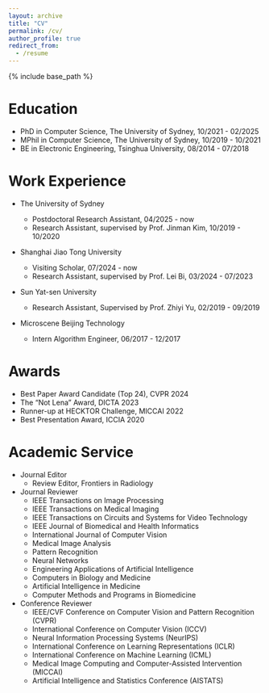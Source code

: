 ```yaml
---
layout: archive
title: "CV"
permalink: /cv/
author_profile: true
redirect_from:
  - /resume
---
```


{% include base_path %}

Education
======
* PhD in Computer Science, The University of Sydney, 10/2021 - 02/2025
* MPhil in Computer Science, The University of Sydney, 10/2019 - 10/2021
* BE in Electronic Engineering, Tsinghua University, 08/2014 - 07/2018

Work Experience
======
* The University of Sydney
  * Postdoctoral Research Assistant, 04/2025 - now
  * Research Assistant, supervised by Prof. Jinman Kim, 10/2019 - 10/2020

* Shanghai Jiao Tong University
  * Visiting Scholar, 07/2024 - now
  * Research Assistant, supervised by Prof. Lei Bi, 03/2024 - 07/2023

* Sun Yat-sen University
  * Research Assistant, Supervised by Prof. Zhiyi Yu, 02/2019 - 09/2019
 
* Microscene Beijing Technology
  * Intern Algorithm Engineer, 06/2017 - 12/2017
  
Awards
======
* Best Paper Award Candidate (Top 24), CVPR 2024
* The “Not Lena” Award, DICTA 2023
* Runner-up at HECKTOR Challenge, MICCAI 2022
* Best Presentation Award, ICCIA 2020
  
Academic Service
======
* Journal Editor
  * Review Editor, Frontiers in Radiology
* Journal Reviewer
  * IEEE Transactions on Image Processing
  * IEEE Transactions on Medical Imaging
  * IEEE Transactions on Circuits and Systems for Video Technology
  * IEEE Journal of Biomedical and Health Informatics
  * International Journal of Computer Vision
  * Medical Image Analysis
  * Pattern Recognition
  * Neural Networks
  * Engineering Applications of Artificial Intelligence
  * Computers in Biology and Medicine
  * Artificial Intelligence in Medicine
  * Computer Methods and Programs in Biomedicine
* Conference Reviewer
  * IEEE/CVF Conference on Computer Vision and Pattern Recognition (CVPR)
  * International Conference on Computer Vision (ICCV)
  * Neural Information Processing Systems (NeurIPS)
  * International Conference on Learning Representations (ICLR)
  * International Conference on Machine Learning (ICML)
  * Medical Image Computing and Computer-Assisted Intervention (MICCAI)
  * Artificial Intelligence and Statistics Conference (AISTATS)



